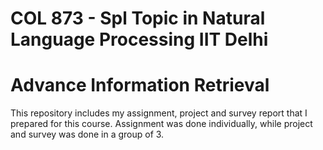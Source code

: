 # COL 873 - Spl Topic in Natural Language Processing IIT Delhi

# Advance Information Retrieval 
This repository includes my assignment, project and survey report that I prepared for this course.
Assignment was done individually, while project and survey was done in a group of 3.


